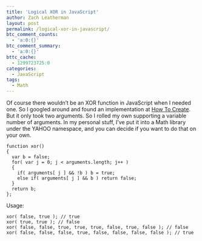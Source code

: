 ```yaml
---
title: 'Logical XOR in JavaScript'
author: Zach Leatherman
layout: post
permalink: /logical-xor-in-javascript/
btc_comment_counts:
  - 'a:0:{}'
btc_comment_summary:
  - 'a:0:{}'
bttc_cache:
  - 1299723725:0
categories:
  - JavaScript
tags:
  - Math
---
```


Of course there wouldn’t be an XOR function in JavaScript when I needed one. So I googled around and found an implementation at [How To Create][1]. But it only took two arguments. So I rolled my own supporting a variable number of arguments. In my personal stuff, I’ve put it into a Math library under the YAHOO namespace, and you can decide if you want to do that on your own.

 [1]: http://www.howtocreate.co.uk/xor.html

    function xor()
    {
      var b = false;
      for( var j = 0; j < arguments.length; j++ )
      {
        if( arguments[ j ] && !b ) b = true;
        else if( arguments[ j ] && b ) return false;
      }
      return b;
    };

Usage:

    xor( false, true ); // true
    xor( true, true ); // false
    xor( false, false, true, true, true, false, true, false ); // false
    xor( false, false, false, true, false, false, false, false ); // true
